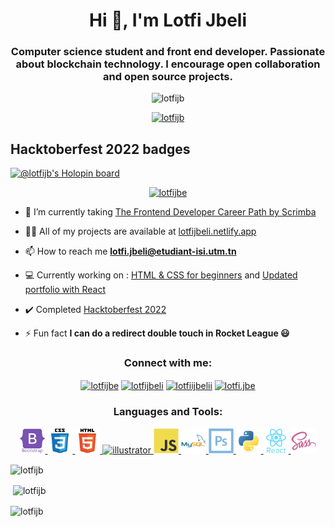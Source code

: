 <h1 align="center">Hi 👋, I'm Lotfi Jbeli</h1>
<h3 align="center">Computer science student and front end developer. Passionate about blockchain technology. I encourage open collaboration and open source projects.</h3>

<p align="center"> <img src="https://komarev.com/ghpvc/?username=lotfijb&label=Profile%20views&color=0e75b6&style=flat" alt="lotfijb" /> </p>

<p align="center"> <a href="https://github.com/ryo-ma/github-profile-trophy"><img src="https://github-profile-trophy.vercel.app/?username=lotfijb" alt="lotfijb" /></a> </p>

## Hacktoberfest 2022 badges
[![@lotfijb's Holopin board](https://holopin.me/lotfijb)](https://holopin.io/@lotfijb)

<p align="center"> <a href="https://twitter.com/lotfijbe" target="blank"><img src="https://img.shields.io/twitter/follow/lotfijbe?logo=twitter&style=for-the-badge" alt="lotfijbe" /></a> </p>

- 🌱 I’m currently taking [The Frontend Developer Career Path by Scrimba](https://scrimba.com/learn/frontend)

- 👨‍💻 All of my projects are available at [lotfijbeli.netlify.app](lotfijbeli.netlify.app)

- 📫 How to reach me **lotfi.jbeli@etudiant-isi.utm.tn**

- 💻 Currently working on : [HTML & CSS for beginners](https://github.com/lotfijb/html-css-for-beginners) and [Updated portfolio with React](https://github.com/lotfijb/lotfijb_portfolio)

- ✔️ Completed [Hacktoberfest 2022](https://hacktoberfest.com)

- ⚡ Fun fact **I can do a redirect double touch in Rocket League 😃**

<h3 align="center">Connect with me:</h3>
<p align="center">
<a href="https://twitter.com/lotfijbe" target="blank"><img align="center" src="https://raw.githubusercontent.com/rahuldkjain/github-profile-readme-generator/master/src/images/icons/Social/twitter.svg" alt="lotfijbe" height="30" width="40" /></a>
<a href="https://linkedin.com/in/lotfijbeli" target="blank"><img align="center" src="https://raw.githubusercontent.com/rahuldkjain/github-profile-readme-generator/master/src/images/icons/Social/linked-in-alt.svg" alt="lotfijbeli" height="30" width="40" /></a>
<a href="https://fb.com/lotfiijbelii" target="blank"><img align="center" src="https://raw.githubusercontent.com/rahuldkjain/github-profile-readme-generator/master/src/images/icons/Social/facebook.svg" alt="lotfiijbelii" height="30" width="40" /></a>
<a href="https://instagram.com/lotfi.jbe" target="blank"><img align="center" src="https://raw.githubusercontent.com/rahuldkjain/github-profile-readme-generator/master/src/images/icons/Social/instagram.svg" alt="lotfi.jbe" height="30" width="40" /></a>
</p>

<h3 align="center">Languages and Tools:</h3>
<p align="center"> <a href="https://getbootstrap.com" target="_blank" rel="noreferrer"> <img src="https://raw.githubusercontent.com/devicons/devicon/master/icons/bootstrap/bootstrap-plain-wordmark.svg" alt="bootstrap" width="40" height="40"/> </a> <a href="https://www.w3schools.com/css/" target="_blank" rel="noreferrer"> <img src="https://raw.githubusercontent.com/devicons/devicon/master/icons/css3/css3-original-wordmark.svg" alt="css3" width="40" height="40"/> </a> <a href="https://www.w3.org/html/" target="_blank" rel="noreferrer"> <img src="https://raw.githubusercontent.com/devicons/devicon/master/icons/html5/html5-original-wordmark.svg" alt="html5" width="40" height="40"/> </a> <a href="https://www.adobe.com/in/products/illustrator.html" target="_blank" rel="noreferrer"> <img src="https://www.vectorlogo.zone/logos/adobe_illustrator/adobe_illustrator-icon.svg" alt="illustrator" width="40" height="40"/> </a> <a href="https://developer.mozilla.org/en-US/docs/Web/JavaScript" target="_blank" rel="noreferrer"> <img src="https://raw.githubusercontent.com/devicons/devicon/master/icons/javascript/javascript-original.svg" alt="javascript" width="40" height="40"/> </a> <a href="https://www.mysql.com/" target="_blank" rel="noreferrer"> <img src="https://raw.githubusercontent.com/devicons/devicon/master/icons/mysql/mysql-original-wordmark.svg" alt="mysql" width="40" height="40"/> </a> <a href="https://www.photoshop.com/en" target="_blank" rel="noreferrer"> <img src="https://raw.githubusercontent.com/devicons/devicon/master/icons/photoshop/photoshop-line.svg" alt="photoshop" width="40" height="40"/> </a> <a href="https://www.python.org" target="_blank" rel="noreferrer"> <img src="https://raw.githubusercontent.com/devicons/devicon/master/icons/python/python-original.svg" alt="python" width="40" height="40"/> </a> <a href="https://reactjs.org/" target="_blank" rel="noreferrer"> <img src="https://raw.githubusercontent.com/devicons/devicon/master/icons/react/react-original-wordmark.svg" alt="react" width="40" height="40"/> </a> <a href="https://sass-lang.com" target="_blank" rel="noreferrer"> <img src="https://raw.githubusercontent.com/devicons/devicon/master/icons/sass/sass-original.svg" alt="sass" width="40" height="40"/> </a> </p>

<p><img align="center" src="https://github-readme-stats.vercel.app/api/top-langs?username=lotfijb&show_icons=true&locale=en&layout=compact" alt="lotfijb" /></p>

<p>&nbsp;<img align="center" src="https://github-readme-stats.vercel.app/api?username=lotfijb&show_icons=true&locale=en" alt="lotfijb" /></p>

<p><img align="center" src="https://github-readme-streak-stats.herokuapp.com/?user=lotfijb&" alt="lotfijb" /></p>
